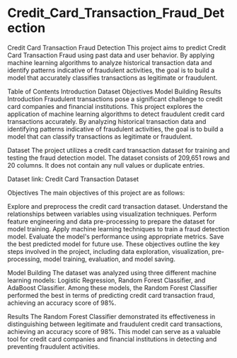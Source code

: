 # Credit_Card_Transaction_Fraud_Detection
Credit Card Transaction Fraud Detection
This project aims to predict Credit Card Transaction Fraud using past data and user behavior. By applying machine learning algorithms to analyze historical transaction data and identify patterns indicative of fraudulent activities, the goal is to build a model that accurately classifies transactions as legitimate or fraudulent.

Table of Contents
Introduction
Dataset
Objectives
Model Building
Results
Introduction
Fraudulent transactions pose a significant challenge to credit card companies and financial institutions. This project explores the application of machine learning algorithms to detect fraudulent credit card transactions accurately. By analyzing historical transaction data and identifying patterns indicative of fraudulent activities, the goal is to build a model that can classify transactions as legitimate or fraudulent.

Dataset
The project utilizes a credit card transaction dataset for training and testing the fraud detection model. The dataset consists of 209,651 rows and 20 columns. It does not contain any null values or duplicate entries.

Dataset link: Credit Card Transaction Dataset

Objectives
The main objectives of this project are as follows:

Explore and preprocess the credit card transaction dataset.
Understand the relationships between variables using visualization techniques.
Perform feature engineering and data pre-processing to prepare the dataset for model training.
Apply machine learning techniques to train a fraud detection model.
Evaluate the model's performance using appropriate metrics.
Save the best predicted model for future use.
These objectives outline the key steps involved in the project, including data exploration, visualization, pre-processing, model training, evaluation, and model saving.

Model Building
The dataset was analyzed using three different machine learning models: Logistic Regression, Random Forest Classifier, and AdaBoost Classifier. Among these models, the Random Forest Classifier performed the best in terms of predicting credit card transaction fraud, achieving an accuracy score of 98%.

Results
The Random Forest Classifier demonstrated its effectiveness in distinguishing between legitimate and fraudulent credit card transactions, achieving an accuracy score of 98%. This model can serve as a valuable tool for credit card companies and financial institutions in detecting and preventing fraudulent activities.

